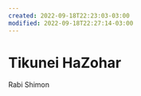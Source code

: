 ```yaml
---
created: 2022-09-18T22:23:03-03:00
modified: 2022-09-18T22:27:14-03:00
---
```


# Tikunei HaZohar

Rabi Shimon

